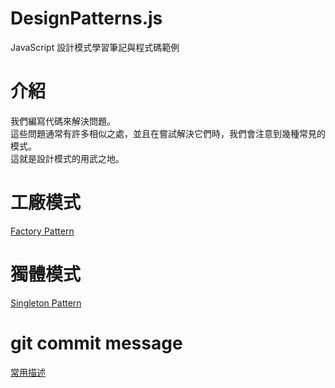 # DesignPatterns.js
JavaScript 設計模式學習筆記與程式碼範例

# 介紹
我們編寫代碼來解決問題。  
這些問題通常有許多相似之處，並且在嘗試解決它們時，我們會注意到幾種常見的模式。  
這就是設計模式的用武之地。  

# 工廠模式
[Factory Pattern](./src/FactoryPattern.js)

# 獨體模式
[Singleton Pattern](./src/SingletonPattern.js)

# git commit message
[常用描述](./docs/git_commit_message.md)
